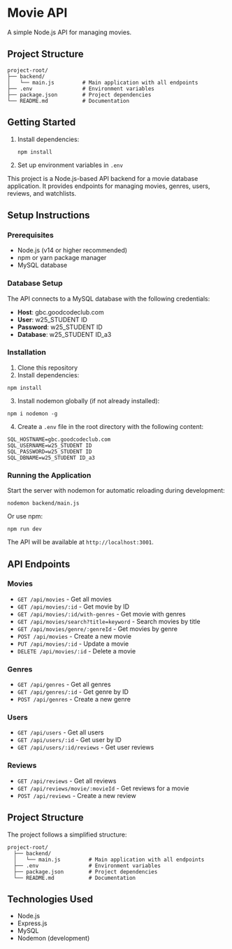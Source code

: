 # Movie API

A simple Node.js API for managing movies.

## Project Structure

```
project-root/
├── backend/
│   └── main.js         # Main application with all endpoints
├── .env                # Environment variables
├── package.json        # Project dependencies
└── README.md           # Documentation
```

## Getting Started

1. Install dependencies:

   ```
   npm install
   ```

2. Set up environment variables in `.env`

This project is a Node.js-based API backend for a movie database application. It provides endpoints for managing movies, genres, users, reviews, and watchlists.

## Setup Instructions

### Prerequisites

- Node.js (v14 or higher recommended)
- npm or yarn package manager
- MySQL database

### Database Setup

The API connects to a MySQL database with the following credentials:

- **Host**: gbc.goodcodeclub.com
- **User**: w25_STUDENT ID
- **Password**: w25_STUDENT ID
- **Database**: w25_STUDENT ID_a3

### Installation

1. Clone this repository
2. Install dependencies:

```
npm install
```

3. Install nodemon globally (if not already installed):

```
npm i nodemon -g
```

4. Create a `.env` file in the root directory with the following content:

```
SQL_HOSTNAME=gbc.goodcodeclub.com
SQL_USERNAME=w25_STUDENT ID
SQL_PASSWORD=w25_STUDENT ID
SQL_DBNAME=w25_STUDENT ID_a3
```

### Running the Application

Start the server with nodemon for automatic reloading during development:

```
nodemon backend/main.js
```

Or use npm:

```
npm run dev
```

The API will be available at `http://localhost:3001`.

## API Endpoints

### Movies

- `GET /api/movies` - Get all movies
- `GET /api/movies/:id` - Get movie by ID
- `GET /api/movies/:id/with-genres` - Get movie with genres
- `GET /api/movies/search?title=keyword` - Search movies by title
- `GET /api/movies/genre/:genreId` - Get movies by genre
- `POST /api/movies` - Create a new movie
- `PUT /api/movies/:id` - Update a movie
- `DELETE /api/movies/:id` - Delete a movie

### Genres

- `GET /api/genres` - Get all genres
- `GET /api/genres/:id` - Get genre by ID
- `POST /api/genres` - Create a new genre

### Users

- `GET /api/users` - Get all users
- `GET /api/users/:id` - Get user by ID
- `GET /api/users/:id/reviews` - Get user reviews

### Reviews

- `GET /api/reviews` - Get all reviews
- `GET /api/reviews/movie/:movieId` - Get reviews for a movie
- `POST /api/reviews` - Create a new review

## Project Structure

The project follows a simplified structure:

```
project-root/
  ├── backend/
  │   └── main.js         # Main application with all endpoints
  ├── .env                # Environment variables
  ├── package.json        # Project dependencies
  └── README.md           # Documentation
```

## Technologies Used

- Node.js
- Express.js
- MySQL
- Nodemon (development)
